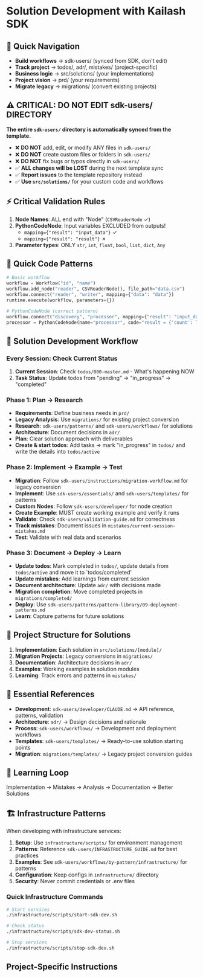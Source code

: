 # Solution Development with Kailash SDK

## 🎯 Quick Navigation
- **Build workflows** → sdk-users/ (synced from SDK, don't edit)
- **Track project** → todos/, adr/, mistakes/ (project-specific)  
- **Business logic** → src/solutions/ (your implementations)
- **Project vision** → prd/ (your requirements)
- **Migrate legacy** → migrations/ (convert existing projects)

## ⚠️ CRITICAL: DO NOT EDIT sdk-users/ DIRECTORY
**The entire `sdk-users/` directory is automatically synced from the template.**
- ❌ **DO NOT** add, edit, or modify ANY files in `sdk-users/`
- ❌ **DO NOT** create custom files or folders in `sdk-users/`
- ❌ **DO NOT** fix bugs or typos directly in `sdk-users/`
- ✅ **ALL changes will be LOST** during the next template sync
- ✅ **Report issues** to the template repository instead
- ✅ **Use `src/solutions/`** for your custom code and workflows

## ⚡ Critical Validation Rules
1. **Node Names**: ALL end with "Node" (`CSVReaderNode` ✓)
2. **PythonCodeNode**: Input variables EXCLUDED from outputs!
   - `mapping={"result": "input_data"}` ✓
   - `mapping={"result": "result"}` ✗
3. **Parameter types**: ONLY `str`, `int`, `float`, `bool`, `list`, `dict`, `Any`

## 🚀 Quick Code Patterns
```python
# Basic workflow
workflow = Workflow("id", "name")
workflow.add_node("reader", CSVReaderNode(), file_path="data.csv")
workflow.connect("reader", "writer", mapping={"data": "data"})
runtime.execute(workflow, parameters={})

# PythonCodeNode (correct pattern)
workflow.connect("discovery", "processor", mapping={"result": "input_data"})
processor = PythonCodeNode(name="processor", code="result = {'count': len(input_data)}")
```

## 🎯 Solution Development Workflow

### **Every Session: Check Current Status**
1. **Current Session**: Check `todos/000-master.md` - What's happening NOW
2. **Task Status**: Update todos from "pending" → "in_progress" → "completed"

### **Phase 1: Plan → Research**
- **Requirements**: Define business needs in `prd/`
- **Legacy Analysis**: Use `migrations/` for existing project conversion
- **Research**: `sdk-users/patterns/` and `sdk-users/workflows/` for solutions
- **Architecture**: Document decisions in `adr/`
- **Plan**: Clear solution approach with deliverables
- **Create & start todos**: Add tasks → mark "in_progress" in `todos/` and write the details into `todos/active`

### **Phase 2: Implement → Example → Test**
- **Migration**: Follow `sdk-users/instructions/migration-workflow.md` for legacy conversion
- **Implement**: Use `sdk-users/essentials/` and `sdk-users/templates/` for patterns
- **Custom Nodes**: Follow `sdk-users/developer/` for node creation
- **Create Example**: MUST create working example and verify it runs
- **Validate**: Check `sdk-users/validation-guide.md` for correctness
- **Track mistakes**: Document issues in `mistakes/current-session-mistakes.md`
- **Test**: Validate with real data and scenarios

### **Phase 3: Document → Deploy → Learn**
- **Update todos**: Mark completed in `todos/`, update details from `todos/active` and move it to `todos/completed'
- **Update mistakes**: Add learnings from current session
- **Document architecture**: Update `adr/` with decisions made
- **Migration completion**: Move completed projects in `migrations/completed/`
- **Deploy**: Use `sdk-users/patterns/pattern-library/09-deployment-patterns.md`
- **Learn**: Capture patterns for future solutions

## 📁 Project Structure for Solutions
1. **Implementation**: Each solution in `src/solutions/[module]/`
2. **Migration Projects**: Legacy conversions in `migrations/`
3. **Documentation**: Architecture decisions in `adr/`
4. **Examples**: Working examples in solution modules
5. **Learning**: Track errors and patterns in `mistakes/`

## 🔗 Essential References
- **Development**: `sdk-users/developer/CLAUDE.md` → API reference, patterns, validation
- **Architecture**: `adr/` → Design decisions and rationale  
- **Process**: `sdk-users/workflows/` → Development and deployment workflows
- **Templates**: `sdk-users/templates/` → Ready-to-use solution starting points
- **Migration**: `migrations/templates/` → Legacy project conversion guides

## 🔄 Learning Loop
Implementation → Mistakes → Analysis → Documentation → Better Solutions

## 🏗️ Infrastructure Patterns

When developing with infrastructure services:
1. **Setup**: Use `infrastructure/scripts/` for environment management
2. **Patterns**: Reference `sdk-users/INFRASTRUCTURE_GUIDE.md` for best practices
3. **Examples**: See `sdk-users/workflows/by-pattern/infrastructure/` for patterns
4. **Configuration**: Keep configs in `infrastructure/` directory
5. **Security**: Never commit credentials or .env files

### Quick Infrastructure Commands
```bash
# Start services
./infrastructure/scripts/start-sdk-dev.sh

# Check status  
./infrastructure/scripts/sdk-dev-status.sh

# Stop services
./infrastructure/scripts/stop-sdk-dev.sh
```

## Project-Specific Instructions

<!-- Add your project-specific Claude Code instructions here -->
<!-- IMPORTANT: Template updates replace this entire file. When merging template updates, -->
<!-- manually merge your project-specific instructions from this section into the new CLAUDE.md -->